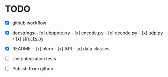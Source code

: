 # TODO

- [x] github workflow
- [x] docstrings
      - [x] uhppote.py
      - [x] encode.py
      - [x] decode.py
      - [x] udp.py
      - [x] structs.py
- [x] README
      - [x] blurb
      - [x] API
      - [x] data classes

- [ ] Unit/integration tests
- [ ] Publish from github

